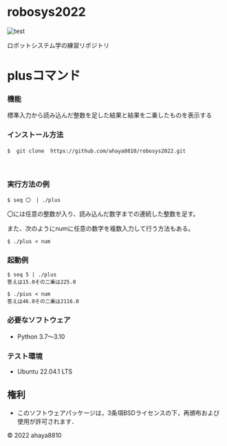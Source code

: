 # robosys2022
 
![test](https://github.com/ahaya8810/robosys2022/actions/workflows/test.yml/badge.svg)

ロボットシステム学の練習リポジトリ

# plusコマンド

### 機能

標準入力から読み込んだ整数を足した結果と結果を二乗したものを表示する

### インストール方法

```
$  git clone  https://github.com/ahaya8810/robosys2022.git 　
```
　　　　　　　　　　　　　　　　　　　　　　　　　　　　　　　　　　　　　　　　　　　　
### 実行方法の例

```
$ seq 〇　| ./plus   
```
   
〇には任意の整数が入り、読み込んだ数字までの連続した整数を足す。

また、次のようにnumに任意の数字を複数入力して行う方法もある。

```
$ ./plus < num
```

### 起動例

```
$ seq 5 | ./plus
答えは15.0その二乗は225.0 
```

```
$ ./pius < num
答えは46.0その二乗は2116.0
```

### 必要なソフトウェア
* Python 3.7〜3.10

### テスト環境
* Ubuntu 22.04.1 LTS

## 権利

* このソフトウェアパッケージは，3条項BSDライセンスの下，再頒布および使用が許可されます．

© 2022 ahaya8810

